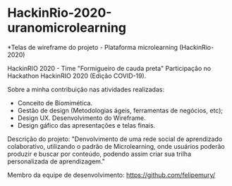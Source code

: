 # HackinRio-2020-uranomicrolearning
*Telas de wireframe do projeto - Plataforma microlearning (HackinRio-2020)


HackinRIO 2020 - Time "Formigueiro de cauda preta"
Participação no Hackathon HackinRIO 2020 (Edição COVID-19).

Sobre a minha contribuição nas atividades realizadas:

- Conceito de Biomimética.
- Gestão de design (Metodologias ágeis, ferramentas de negócios, etc);
- Design UX. Desenvolvimento do Wireframe.
- Design gáfico das apresentações e telas finais.

Descrição do projeto:
"Denvolvimento de uma rede social de aprendizado colaborativo, utilizando o padrão de Microlearning, onde usuários poderão produzir e buscar por conteúdo, podendo assim criar sua trilha personalizada de aprendizagem."

Membro da equipe de desenvolvimento:
https://github.com/felipemury/

